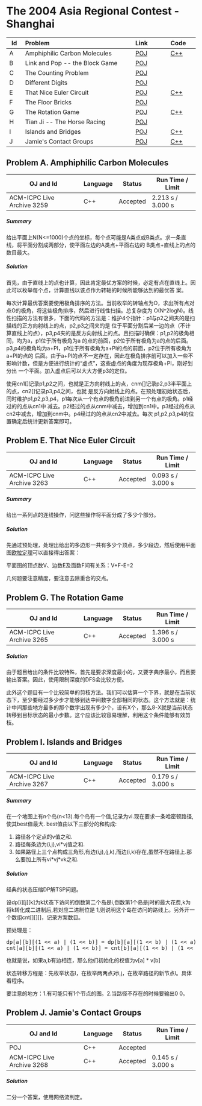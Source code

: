 # The 2004 Asia Regional Contest - Shanghai


<table>
<thead>
<th width='40px' align='center'>Id</th>
<th width='500px' align='left'>Problem</th>
<th width='130px' align='left'>Link</th>
<th width='80px' align='left'>Code</th>
</thead>
<tbody>
<tr><td>A</td>   <td>Amphiphilic Carbon Molecules</td>   <td><a href='http://poj.org/problem?id=2280'>POJ</a></td>   <td><a href='3259.cpp'>C++</a></td>   </tr>
<tr><td>B</td>   <td>Link and Pop -- the Block Game</td>   <td><a href='http://poj.org/problem?id=2281'>POJ</a></td>   <td></td>   </tr>
<tr><td>C</td>   <td>The Counting Problem</td>   <td><a href='http://poj.org/problem?id=2282'>POJ</a></td>   <td></td>   </tr>
<tr><td>D</td>   <td>Different Digits</td>   <td><a href='http://poj.org/problem?id=2283'>POJ</a></td>   <td></td>   </tr>
<tr><td>E</td>   <td>That Nice Euler Circuit</td>   <td><a href='http://poj.org/problem?id=2284'>POJ</a></td>   <td><a href='3263.cpp'>C++</a></td>   </tr>
<tr><td>F</td>   <td>The Floor Bricks</td>   <td><a href='http://poj.org/problem?id=2285'>POJ</a></td>   <td></td>   </tr>
<tr><td>G</td>   <td>The Rotation Game</td>   <td><a href='http://poj.org/problem?id=2286'>POJ</a></td>   <td><a href='3265.cpp'>C++</a></td>   </tr>
<tr><td>H</td>   <td>Tian Ji -- The Horse Racing</td>   <td><a href='http://poj.org/problem?id=2287'>POJ</a></td>   <td></td>   </tr>
<tr><td>I</td>   <td>Islands and Bridges</td>   <td><a href='http://poj.org/problem?id=2288'>POJ</a></td>   <td><a href='3267.cpp'>C++</a></td>   </tr>
<tr><td>J</td>   <td>Jamie's Contact Groups</td>   <td><a href='http://poj.org/problem?id=2289'>POJ</a></td>   <td><a href='3268.cpp'>C++</a></td>   </tr>
</tbody>
</table>

## Problem A. Amphiphilic Carbon Molecules


OJ and Id							| Language	| Status        | Run Time / Limit            |
-----------------------				| --------	| ------------- | -------------               |
ACM-ICPC Live Archive 3259			| C++		| Accepted		| 2.213 s / 3.000 s           |


##### Summary
给出平面上N(N<=1000)个点的坐标，每个点可能是A类点或B类点。求一条直线，将平面分割成两部分，使平面左边的A类点+平面右边的 B类点+直线上的点的数目最大。 

##### Solution
首先，由于直线上的点也计算，因此肯定最优方案的时候，必定有点在直线上。因此可以枚举每个点，计算直线以该点作为转轴的时候所能够达到的最优答 案。

每次计算最优答案要使用极角排序的方法。当前枚举的转轴点为O，求出所有点对点O的极角，将这些极角排序，然后进行线性扫描。总复杂度为 O(N^2logN)。线性扫描的方法有很多，下面的代码的方法是：维护4个指针：p1与p2之间夹的是扫描线的正方向射线上的点，p2,p3之间夹的是 位于平面分割后某一边的点（不计算直线上的点），p3,p4夹的是反方向射线上的点。且扫描时确保：p1,p2的极角相同，均为a，p1位于所有极角为a 的点的前面，p2位于所有极角为a的点的后面。p3,p4的极角均为a+PI，p1位于所有极角为a+PI的点的前面，p2位于所有极角为a+PI的点的 后面。由于a+PI的点不一定存在，因此在极角排序前可以加入一些不影响计数，但是方便进行统计的“虚点”，这些虚点的角度为现存极角+PI，刚好划分出 一个平面。加入虚点后可以大大方便p3的定位。

使用cn1[]记录p1,p2之间，也就是正方向射线上的点，cnm[]记录p2,p3半平面上的点，cn2[]记录p3,p4之间，也就 是反方向射线上的点。在预处理初始状态后，同时维护p1,p2,p3,p4，p1每次从一个有点的极角前进到另一个有点的极角。p1经过的的点从cn1中 减去。p2经过的点从cnm中减去，增加到cn1中。p3经过的点从cn2中减去，增加到cnm中。p4经过的的点从cn2中减去。每次 p1,p2,p3,p4的位置确定后统计更新答案即可。 



## Problem E. That Nice Euler Circuit


OJ and Id							| Language	| Status        | Run Time / Limit            |
-----------------------				| --------	| ------------- | -------------               |
ACM-ICPC Live Archive 3263			| C++		| Accepted		| 0.093 s / 3.000 s           |


##### Summary
给出一系列点的连线操作，问这些操作将平面分成了多少个部分。 

##### Solution
先通过预处理，处理出给出的多边形一共有多少个顶点，多少段边，然后使用平面图[欧拉定理](http://en.wikipedia.org/wiki/Euler_characteristic)可以直接得出答案：

平面图的顶点数V、边数E及面数F间有关系：V+F-E=2

几何题要注意精度，要注意去除重合的交点。 



## Problem G. The Rotation Game


OJ and Id							| Language	| Status        | Run Time / Limit            |
-----------------------				| --------	| ------------- | -------------               |
ACM-ICPC Live Archive 3265			| C++		| Accepted		| 1.396 s / 3.000 s           |


##### Solution
由于题目给出的条件比较特殊，首先是要求深度最小的，又要字典序最小，而且要输出答案。因此，使用限制深度的DFS会比较方便。

此外这个题目有一个比较简单的剪枝方法。我们可以估算一个下界，就是在当前状态下，至少要经过多少步才能够到达中间数字全部相同的状态。这个方法就是：统计中间那些地方最多的那个数字出现有多少个，设有X个，那么8-X就是当前状态转移到目标状态的最小步数。这个应该比较容易理解，利用这个条件能够有效剪枝。 




## Problem I. Islands and Bridges


OJ and Id							| Language	| Status        | Run Time / Limit            |
-----------------------				| --------	| ------------- | -------------               |
ACM-ICPC Live Archive 3267			| C++		| Accepted		| 0.179 s / 3.000 s           |


##### Summary
在一个地图上有n个岛(n\<13).每个岛有一个值,记录为vi.现在要求一条哈密顿路径,使其best值最大. best值由以下三部分的和构成:

1. 路径各个定点的v值之和.
2. 路径每条边为(i,j),vi*vj值之和.
3. 如果路径上三个点构成三角形,有边(i,j),(j,k),而边(i,k)存在,虽然不在路径上.那么要加上所有vi\*vj\*vk之和. 
	
##### Solution
经典的状态压缩DP解TSP问题。

设dp[i][j][k]为k状态下访问的倒数第二个岛是i,倒数第1个岛是j时的最大花费,k为将k转化成二进制后,若对应二进制位是 1,则说明这个岛在访问的路线上。另外开一个数组cnt[][][]，记录方案数目。

预处理是： 
<pre>
dp[a][b][(1 << a) | (1 << b)] = dp[b][a][(1 << b) | (1 << a)] = v[a] * v[b];
cnt[a][b][(1 << a) | (1 << b)] = cnt[b][a][(1 << b) | (1 << a)] = 1;
</pre>

也就是说，如果a,b有边相连，那么他们初始化的权值为v[a] \* v[b]

状态转移方程是：先枚举状态l，在枚举两两点对i,j，在枚举路径的新节点l。具体看程序。

要注意的地方：1.有可能只有1个节点的图。2.当路径不存在的时候要输出0 0。 




## Problem J. Jamie's Contact Groups

OJ and Id							| Language	| Status        | Run Time / Limit            |
-----------------------				| --------	| ------------- | -------------               |
POJ 								| C++		| Accepted		| 				              |
ACM-ICPC Live Archive 3268			| C++		| Accepted		| 0.145 s / 3.000 s           |

##### Solution

二分一个答案，使用网络流判定。 



